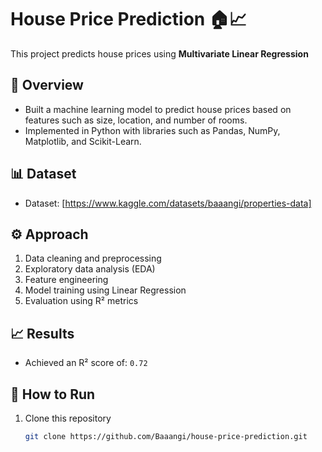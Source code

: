 # House Price Prediction 🏠📈

This project predicts house prices using **Multivariate Linear Regression**

## 📌 Overview
- Built a machine learning model to predict house prices based on features such as size, location, and number of rooms.
- Implemented in Python with libraries such as Pandas, NumPy, Matplotlib, and Scikit-Learn.

## 📊 Dataset
- Dataset: [https://www.kaggle.com/datasets/baaangi/properties-data] 


## ⚙️ Approach
1. Data cleaning and preprocessing
2. Exploratory data analysis (EDA)
3. Feature engineering
4. Model training using Linear Regression
5. Evaluation using R² metrics  

## 📈 Results
- Achieved an R² score of: `0.72`


## 🚀 How to Run
1. Clone this repository
   ```bash
   git clone https://github.com/Baaangi/house-price-prediction.git
